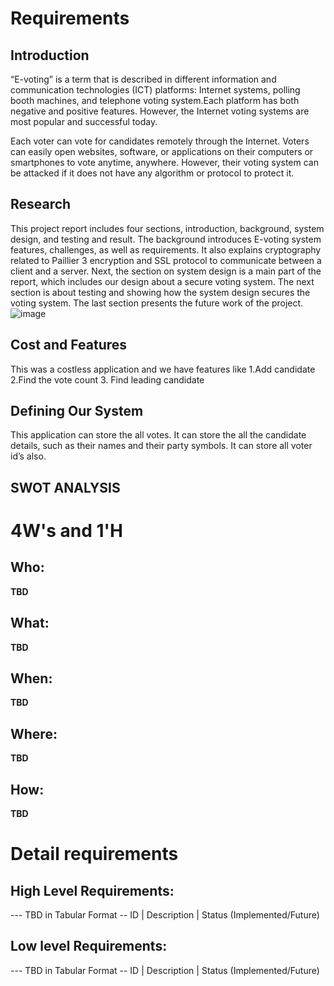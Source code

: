 # Requirements
## Introduction
 “E-voting” is a term that is described in different information and communication technologies (ICT) platforms: Internet systems, polling booth machines, and telephone voting system.Each platform has both negative and positive features. However, the Internet voting systems are most popular and successful today. 

Each voter can vote for candidates remotely through the Internet. Voters can easily open websites, software, or applications on their computers or smartphones to vote anytime, anywhere. However, their voting system can be attacked if it does not have any algorithm or protocol to protect it. 

## Research

This project report includes four sections, introduction, background, system design, and testing and result. The background introduces E-voting system features, challenges, as well as requirements. It also explains cryptography related to Paillier 3 encryption and SSL protocol to communicate between a client and a server. Next, the section on system design is a main part of the report, which includes our design about a secure voting system. The next section is about testing and showing how the system design secures the voting system. The last section presents the future work of the project.
 ![image](https://user-images.githubusercontent.com/62949244/114929601-a2744300-9e51-11eb-8e40-6624fba72fc7.png)

 

## Cost and Features
This was a costless application and we have features like 1.Add candidate 2.Find the vote count 
3. Find leading candidate

## Defining Our System
   This application can store the all votes. It can store the all the candidate details, such as their names and their party symbols. It can store all voter id’s also.

## SWOT ANALYSIS


# 4W&#39;s and 1&#39;H

## Who:

**TBD**

## What:

**TBD**

## When:

**TBD**

## Where:

**TBD**

## How:

**TBD**

# Detail requirements
## High Level Requirements:
--- TBD in Tabular Format 
-- ID | Description | Status (Implemented/Future)


##  Low level Requirements:
--- TBD in Tabular Format 
-- ID | Description | Status (Implemented/Future)
